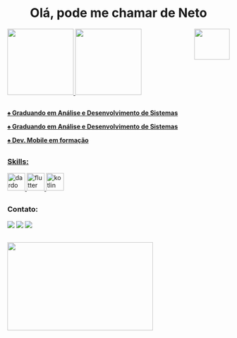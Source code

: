<h1 align="center" display="inline-block">Olá, pode me chamar de Neto</h1>

<img src="https://media.giphy.com/media/ZEKmyazbeRUu848WeA/giphy.gif" align="right" width="80" height="70" />


<div>
  <a href="https://github.com/eunetu">
  <img  aling="left" height="150em"  src="https://github-readme-stats.vercel.app/api?username=eunetu&show_icons=true&theme=radical&include_all_commits=true&count_private=true" />
  <img aling="right" height="150em" src="https://github-readme-stats.vercel.app/api/top-langs/?username=eunetu&layout=compact&langs_count=7&theme=radical"/>
</div>

##


<h4>
<p>♠️ Graduando em Análise e Desenvolvimento de Sistemas</p>
<p>♠️ Graduando em Análise e Desenvolvimento de Sistemas</p>
<p>♠️ Dev. Mobile em formação</p>
 
##
<h3 align="left">Skills:</h3>
<a href="https://dart.dev" target="_blank" rel="noreferrer"> 
 <img src="https://www.vectorlogo.zone/logos/dartlang/dartlang-icon.svg" alt="dardo" width="40" height="40"/> 
</a> 
<a href="https://flutter.dev" target="_blank" rel="noreferrer"> 
  <img src="https://www.vectorlogo.zone/logos/flutterio/flutterio-icon.svg" alt="flutter" width="40" height="40"/> 
</a>
<a href="https://kotlinlang.org" target="_blank" rel="noreferrer"> 
 <img src="https://www.vectorlogo.zone/logos/kotlinlang/kotlinlang-icon.svg" alt="kotlin" width="40" height="40"/>
</a> 
</p>

##

<div style="display: inline_block">
 <h3 align="left">Contato:</h3>
  <a href="https://www.instagram.com/_eu.neto/" target="_blank"><img src="https://img.shields.io/badge/-Instagram-%23E4405F?style=for-the-badge&logo=instagram&logoColor=white" target="_blank"></a>
  <a href = "mailto:euneto2501@gmail.com"><img src="https://img.shields.io/badge/-Gmail-%23333?style=for-the-badge&logo=gmail&logoColor=white" target="_blank"></a>
  <a href="https://www.linkedin.com/in/euclides-neto-b467ab19b/" target="_blank"><img src="https://img.shields.io/badge/-LinkedIn-%230077B5?style=for-the-badge&logo=linkedin&logoColor=white" target="_blank"></a>
</div>
 
##
<div>
<img src="https://media.giphy.com/media/Js7cqIkpxFy0bILFFA/giphy.gif" aling="center" width="330" height="200" />
</div>
